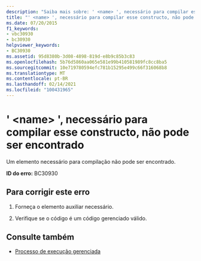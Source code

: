 ```yaml
---
description: "Saiba mais sobre: ' <name> ', necessário para compilar este constructo, não pode ser encontrado"
title: "' <name> ', necessário para compilar esse constructo, não pode ser encontrado"
ms.date: 07/20/2015
f1_keywords:
- vbc30930
- bc30930
helpviewer_keywords:
- BC30930
ms.assetid: 95d8380b-3d08-4898-819d-e8b9c85b3c83
ms.openlocfilehash: 5b76d5860aa065e581e99b410581989fc8cc8ba5
ms.sourcegitcommit: 10e719780594efc781b15295e499c66f316068b8
ms.translationtype: MT
ms.contentlocale: pt-BR
ms.lasthandoff: 02/14/2021
ms.locfileid: "100431965"
---
```

# <a name="name-necessary-for-compiling-this-construct-cannot-be-found"></a>' \<name> ', necessário para compilar esse constructo, não pode ser encontrado

Um elemento necessário para compilação não pode ser encontrado.  
  
 **ID do erro:** BC30930  
  
## <a name="to-correct-this-error"></a>Para corrigir este erro  
  
1. Forneça o elemento auxiliar necessário.  
  
2. Verifique se o código é um código gerenciado válido.  
  
## <a name="see-also"></a>Consulte também

- [Processo de execução gerenciada](../../standard/managed-execution-process.md)
